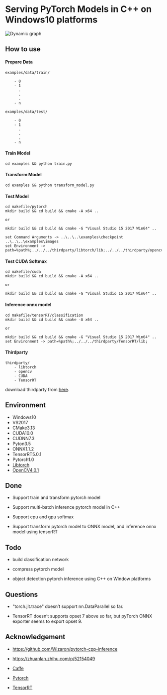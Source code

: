# Serving PyTorch Models in C++ on Windows10 platforms

![Dynamic graph](https://github.com/zccyman/pytorch-inference/blob/master/examples/docs/pytorch-logo-dark.png)

## How to use

#### Prepare Data

	examples/data/train/

		- 0
		- 1
		  .
		  .
		  .
		- n

	examples/data/test/

		- 0
		- 1
		  .
		  .
		  .
		- n


#### Train Model
```
cd examples && python train.py
```

#### Transform Model
```
cd examples && python transform_model.py
```

#### Test Model
```
cd makefile/pytorch
mkdir build && cd build && cmake -A x64 ..

or

mkdir build && cd build && cmake -G "Visual Studio 15 2017 Win64" ..

set Command Arguments -> ..\..\..\examples\checkpoint ..\..\..\examples\images
set Environment -> path=%path%;../../../thirdparty/libtorch/lib;../../../thirdparty/opencv/build/x64/vc15/bin;
```	

#### Test CUDA Softmax
```
cd makefile/cuda
mkdir build && cd build && cmake -A x64 ..

or

mkdir build && cd build && cmake -G "Visual Studio 15 2017 Win64" ..
```	

#### Inference onnx model
```
cd makefile/tensorRT/classification
mkdir build && cd build && cmake -A x64 ..

or

mkdir build && cd build && cmake -G "Visual Studio 15 2017 Win64" ..
set Environment -> path=%path%;../../../thirdparty/TensorRT/lib;
```

#### Thirdparty

	thirdparty/
		- libtorch  
		- opencv 
		- CUDA
		- TensorRT
		
download thirdparty from [here](https://pan.baidu.com/s/1r010qo44nF7BAWB04pGEtg#list/path=%2Fgithub%2Fpytorch-inference/thirdparty.zip).

## Environment

- Windows10
- VS2017
- CMake3.13
- CUDA10.0
- CUDNN7.3
- Pyton3.5
- ONNX1.1.2
- TensorRT5.0.1
- Pytorch1.0
- [Libtorch](https://download.pytorch.org/libtorch/cu100/libtorch-win-shared-with-deps-latest.zip)
- [OpenCV4.0.1](https://opencv.org/releases.html)

## Done

- Support train and transform pytorch model

- Support multi-batch inference pytorch model in C++

- Support cpu and gpu softmax

- Support transform pytorch model to ONNX model, and inference onnx model using tensorRT



## Todo

- build classification network

- compress pytorch model

- object detection pytorch inference using C++ on Window platforms


## Questions

- "torch.jit.trace" doesn’t support nn.DataParallel so far.

- TensorRT doesn’t supports opset 7 above so far, but pyTorch ONNX exporter seems to export opset 9.

	
## Acknowledgement

- https://github.com/Wizaron/pytorch-cpp-inference

- https://zhuanlan.zhihu.com/p/52154049

- [Caffe](https://github.com/BVLC/caffe)

- [Pytorch](https://github.com/pytorch/pytorch)

- [TensorRT](https://developer.nvidia.com/tensorrt)
